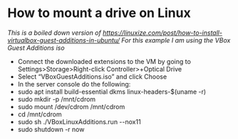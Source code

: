 # How to mount a drive on Linux

*This is a boiled down version of https://linuxize.com/post/how-to-install-virtualbox-guest-additions-in-ubuntu/*
*For this example I am using the VBox Guest Additions iso*
- Connect the downloaded extensions to the VM by going to Settings>Storage>Right-click Controller>+Optical Drive
- Select “VBoxGuestAdditions.iso” and click Choose
- In the server console do the following:
- sudo apt install build-essential dkms linux-headers-$(uname -r)
- sudo mkdir -p /mnt/cdrom
- sudo mount /dev/cdrom /mnt/cdrom
- cd /mnt/cdrom
- sudo sh ./VBoxLinuxAdditions.run --nox11
- sudo shutdown -r now
